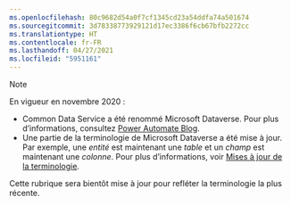 ```yaml
---
ms.openlocfilehash: 80c9682d54a0f7cf1345cd23a54ddfa74a501674
ms.sourcegitcommit: 3d78338773929121d17ec3386f6cb67bfb2272cc
ms.translationtype: HT
ms.contentlocale: fr-FR
ms.lasthandoff: 04/27/2021
ms.locfileid: "5951161"
---
```

> [!NOTE]
> En vigueur en novembre 2020 :
>
> - Common Data Service a été renommé Microsoft Dataverse. Pour plus d’informations, consultez [Power Automate Blog](https://aka.ms/PAuAppBlog).
> - Une partie de la terminologie de Microsoft Dataverse a été mise à jour. Par exemple, une *entité* est maintenant une *table* et un *champ* est maintenant une *colonne*. Pour plus d’informations, voir [Mises à jour de la terminologie](/powerapps/maker/data-platform/data-platform-intro).
>
> Cette rubrique sera bientôt mise à jour pour refléter la terminologie la plus récente.
